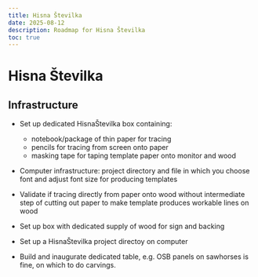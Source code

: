 ```yaml
---
title: Hisna Številka
date: 2025-08-12
description: Roadmap for Hisna Številka
toc: true
---
```


# Hisna Številka

## Infrastructure

- Set up dedicated HisnaŠtevilka box containing:

  - notebook/package of thin paper for tracing
  - pencils for tracing from screen onto paper
  - masking tape for taping template paper onto monitor and wood

- Computer infrastructure: project directory and file in which you choose font and adjust font size for producing templates
- Validate if tracing directly from paper onto wood without intermediate step of cutting out paper to make template produces workable lines on wood
- Set up box with dedicated supply of wood for sign and backing
- Set up a HisnaŠtevilka project directoy on computer
- Build and inaugurate dedicated table, e.g. OSB panels on sawhorses is fine, on which to do carvings.

